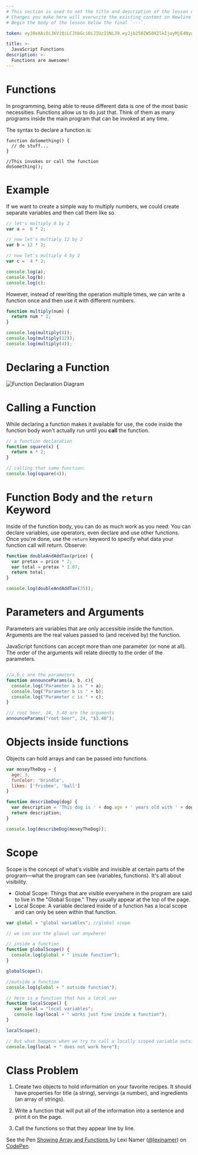 ```yaml
---
# This section is used to set the title and description of the lesson on Newline. Do not edit `token`.
# Changes you make here will overwrite the existing content on Newline when synced via Github.
# Begin the body of the lesson below the final `---`.

token: eyJ0eXAiOiJKV1QiLCJhbGciOiJIUzI1NiJ9.eyJjb250ZW50X2lkIjoyMjE4NywiY29udGVudF90eXBlIjoiTGVzc29uIn0.79dd6BBepYPr6NKRVikymje_-iY3dbaJujt7_QOIEcw

title: >-
  JavaScript Functions
description: >-
  Functions are awesome!
---
```

# Functions
In programming, being able to reuse different data is one of the most basic necessities. Functions allow us to do just that. Think of them as many programs inside the main program that can be invoked at any time. 

The syntax to declare a function is:

```
function doSomething() {
  // do stuff...
}

//This invokes or call the function
doSomething();
```

# Example 
If we want to create a simple way to multiply numbers, we could create separate variables and then call them like so. 

```js runnable
// let's multiply 8 by 2 
var a =  8 * 2;

// now let's multiply 12 by 2
var b = 12 * 2;

// now let's multiply 4 by 2
var c =  4 * 2;

console.log(a);
console.log(b);
console.log(c);
```

However, instead of rewriting the operation multiple times, we can write a function once and then use it with different numbers. 

```js runnable
function multiply(num) {
  return num * 2;
}

console.log(multiply(8));
console.log(multiply(12));
console.log(multiply(4));
```


# Declaring a Function

![Function Declaration Diagram](https://tiy-learn-content.s3.amazonaws.com/ded51be5-js-function-2.jpg)


# Calling a Function

While declaring a function makes it available for use, the code inside the function body won't actually run until you **call** the function.

```js runnable
// a function declaration
function square(x) {
  return x * 2;
}

// calling that same function:
console.log(square(4));
```


# Function Body and the `return` Keyword

Inside of the function body, you can do as much work as you need. You can declare variables, use operators, even declare and use other functions. Once you're done, use the `return` keyword to specify what data your function call will return.  Observe:

```js runnable
function doubleAndAddTax(price) {
  var pretax = price * 2;
  var total = pretax * 1.07;
  return total;
}

console.log(doubleAndAddTax(35));
```

# Parameters and Arguments
Parameters are variables that are only accessible inside the function. Arguments are the real values passed to (and received by) the function.

JavaScript functions can accept more than one parameter (or none at all). The order of the arguments will relate directly to the order of the parameters. 

```js runnable

//a,b,c are the parameters
function announceParams(a, b, c){
  console.log("Parameter a is " + a);
  console.log("Parameter b is " + b);
  console.log("Parameter c is " + c);
}

/// root beer, 24, 3.40 are the arguments
announceParams("root beer", 24, "$3.40");
```

# Objects inside functions
Objects can hold arrays and can be passed into functions.

```js runnable
var moseyTheDog = {
  age: 3,
  furColor: 'brindle',
  likes: ['frisbee', 'ball']
}

function describeDog(dog) {
  var description = 'This dog is ' + dog.age + ' years old with ' + dog.furColor + ' fur and likes to play ' + dog.likes[1];
  return description;
}

console.log(describeDog(moseyTheDog));
```

# Scope
Scope is the concept of what's visible and invisible at certain parts of the program—what the program can see (variables, functions). It's all about visibility.

- Global Scope: Things that are visible everywhere in the program are said to live in the "Global Scope." They usually appear at the top of the page.
- Local Scope: A variable declared inside of a function has a local scope and can only be seen within that function. 

```js runnable
var global = "global variables"; //global scope

// we can use the gloval var anywhere!

// inside a function 
function globalScope() {
  console.log(global + " inside function");
}

globalScope();

//outside a function
console.log(global + " outside function");
```

```js runnable
// here is a function that has a local var
function localScope() { 
   var local = "local variables"; 
   console.log(local + " works just fine inside a function");    
}

localScope();

// But what happens when we try to call a locally scoped variable outside of the function?
console.log(local + " does not work here");
```


# Class Problem
1. Create two objects to hold information on your favorite recipes. It should have properties for title (a string), servings (a number), and ingredients (an array of strings).

2. Write a function that will put all of the information into a sentence and print it on the page.

3. Call the functions so that they appear line by line. 

<p data-height="135" data-theme-id="0" data-slug-hash="akaGbx" data-default-tab="result" data-user="lexinamer" data-embed-version="2" class="codepen">See the Pen <a href="http://codepen.io/lexinamer/pen/akaGbx/">Showing Array and Functions </a> by Lexi Namer (<a href="http://codepen.io/lexinamer">@lexinamer</a>) on <a href="http://codepen.io">CodePen</a>.</p>
<script async src="//assets.codepen.io/assets/embed/ei.js"></script>
